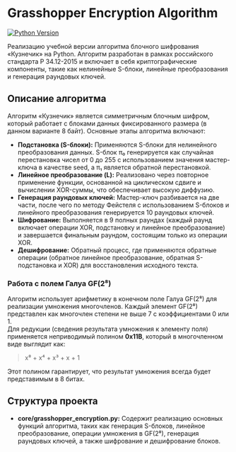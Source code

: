 # Grasshopper Encryption Algorithm

[![Python Version](https://img.shields.io/badge/python-3.12%2B-blue)](https://www.python.org/)

Реализацию учебной версии алгоритма блочного шифрования «Кузнечик» на Python. 
Алгоритм разработан в рамках российского стандарта Р 34.12-2015 и включает в себя криптографические компоненты, такие как нелинейные S-блоки, линейные преобразования и генерация раундовых ключей.

## Описание алгоритма

Алгоритм «Кузнечик» является симметричным блочным шифром, который работает с блоками данных фиксированного размера (в данном варианте 8 байт). Основные этапы алгоритма включают:
- **Подстановка (S-блоки):** Применяются S-блоки для нелинейного преобразования данных. S-блок π₀ генерируется как случайная перестановка чисел от 0 до 255 с использованием значения мастер-ключа в качестве seed, а π₁ является обратной перестановкой.
- **Линейное преобразование (L):** Реализовано через повторное применение функции, основанной на циклическом сдвиге и вычислении XOR-суммы, что обеспечивает высокую диффузию.
- **Генерация раундовых ключей:** Мастер-ключ разбивается на две части, после чего по методу Фейстеля с использованием S-блоков и линейного преобразования генерируется 10 раундовых ключей.
- **Шифрование:** Выполняется в 9 полных раундах (каждый раунд включает операции XOR, подстановку и линейное преобразование) и завершается финальным раундом, состоящим только из операции XOR.
- **Дешифрование:** Обратный процесс, где применяются обратные операции (обратное линейное преобразование, обратная S-подстановка и XOR) для восстановления исходного текста.

### Работа с полем Галуа GF(2⁸)

Алгоритм использует арифметику в конечном поле Галуа GF(2⁸) для реализации умножения многочленов. Каждый элемент GF(2⁸) представлен как многочлен степени не выше 7 с коэффициентами 0 или 1.  
Для редукции (сведения результата умножения к элементу поля) применяется неприводимый полином **0x11B**, который в многочленном виде выглядит как:
  
> x⁸ + x⁴ + x³ + x + 1

Этот полином гарантирует, что результат умножения всегда будет представимым в 8 битах.

## Структура проекта

- **core/grasshopper_encryption.py:** Содержит реализацию основных функций алгоритма, таких как генерация S-блоков, линейное преобразование, операции умножения в GF(2⁸), генерация раундовых ключей, а также шифрование и дешифрование блоков.